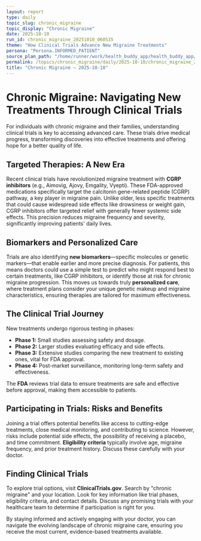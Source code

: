```yaml
---
layout: report
type: daily
topic_slug: chronic_migraine
topic_display: "Chronic Migraine"
date: 2025-10-10
run_id: chronic_migraine_20251010_060535
theme: "How Clinical Trials Advance New Migraine Treatments"
persona: "Persona.INFORMED_PATIENT"
source_plan_path: "/home/runner/work/health_buddy_app/health_buddy_app/.results/chronic_migraine/weekly_plan/2025-10-06/plan.json"
permalink: /topics/chronic_migraine/daily/2025-10-10/chronic_migraine_20251010_060535/
title: "Chronic Migraine — 2025-10-10"
---
```


# Chronic Migraine: Navigating New Treatments Through Clinical Trials

For individuals with chronic migraine and their families, understanding clinical trials is key to accessing advanced care. These trials drive medical progress, transforming discoveries into effective treatments and offering hope for a better quality of life.

## Targeted Therapies: A New Era
Recent clinical trials have revolutionized migraine treatment with **CGRP inhibitors** (e.g., Aimovig, Ajovy, Emgality, Vyepti). These FDA-approved medications specifically target the calcitonin gene-related peptide (CGRP) pathway, a key player in migraine pain. Unlike older, less specific treatments that could cause widespread side effects like drowsiness or weight gain, CGRP inhibitors offer targeted relief with generally fewer systemic side effects. This precision reduces migraine frequency and severity, significantly improving patients' daily lives.

## Biomarkers and Personalized Care
Trials are also identifying **new biomarkers**—specific molecules or genetic markers—that enable earlier and more precise diagnosis. For patients, this means doctors could use a simple test to predict who might respond best to certain treatments, like CGRP inhibitors, or identify those at risk for chronic migraine progression. This moves us towards truly **personalized care**, where treatment plans consider your unique genetic makeup and migraine characteristics, ensuring therapies are tailored for maximum effectiveness.

## The Clinical Trial Journey
New treatments undergo rigorous testing in phases:
*   **Phase 1:** Small studies assessing safety and dosage.
*   **Phase 2:** Larger studies evaluating efficacy and side effects.
*   **Phase 3:** Extensive studies comparing the new treatment to existing ones, vital for FDA approval.
*   **Phase 4:** Post-market surveillance, monitoring long-term safety and effectiveness.

The **FDA** reviews trial data to ensure treatments are safe and effective before approval, making them accessible to patients.

## Participating in Trials: Risks and Benefits
Joining a trial offers potential benefits like access to cutting-edge treatments, close medical monitoring, and contributing to science. However, risks include potential side effects, the possibility of receiving a placebo, and time commitment. **Eligibility criteria** typically involve age, migraine frequency, and prior treatment history. Discuss these carefully with your doctor.

## Finding Clinical Trials
To explore trial options, visit **ClinicalTrials.gov**. Search by "chronic migraine" and your location. Look for key information like trial phases, eligibility criteria, and contact details. Discuss any promising trials with your healthcare team to determine if participation is right for you.

By staying informed and actively engaging with your doctor, you can navigate the evolving landscape of chronic migraine care, ensuring you receive the most current, evidence-based treatments available.
